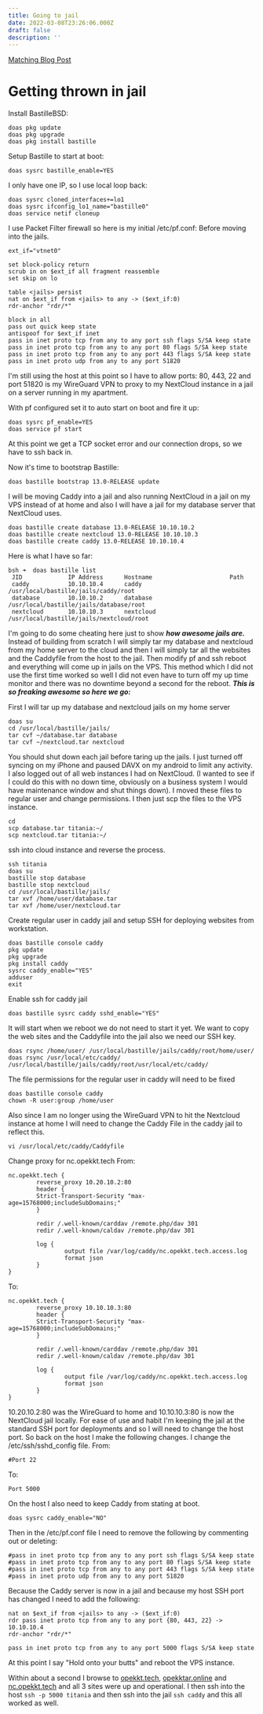 ```yaml
---
title: Going to jail
date: 2022-03-08T23:26:06.000Z
draft: false
description: ''
---
```

[Matching Blog Post](/blog/2022/03/08/going-to-jail/)

# Getting thrown in jail

Install BastilleBSD:
```shell
doas pkg update
doas pkg upgrade
doas pkg install bastille
```
Setup Bastille to start at boot:
```shell
doas sysrc bastille_enable=YES
```
I only have one IP, so I use local loop back:
```shell
doas sysrc cloned_interfaces+=lo1
doas sysrc ifconfig_lo1_name="bastille0"
doas service netif cloneup
```
I use Packet Filter firewall so here is my initial /etc/pf.conf: Before moving into the jails.
```shell
ext_if="vtnet0"

set block-policy return
scrub in on $ext_if all fragment reassemble
set skip on lo

table <jails> persist
nat on $ext_if from <jails> to any -> ($ext_if:0)
rdr-anchor "rdr/*"

block in all
pass out quick keep state
antispoof for $ext_if inet
pass in inet proto tcp from any to any port ssh flags S/SA keep state
pass in inet proto tcp from any to any port 80 flags S/SA keep state
pass in inet proto tcp from any to any port 443 flags S/SA keep state
pass in inet proto udp from any to any port 51820
```
I'm still using the host at this point so I have to allow ports: 80, 443, 22 and port 51820 is my WireGuard VPN to proxy to my NextCloud instance in a jail on a server running in my apartment.

With pf configured set it to auto start on boot and fire it up:
```shell
doas sysrc pf_enable=YES
doas service pf start
```
At this point we get a TCP socket error and our connection drops, so we have to ssh back in.

Now it's time to bootstrap Bastille:
```shell
doas bastille bootstrap 13.0-RELEASE update
```
I will be moving Caddy into a jail and also running NextCloud in a jail on my VPS instead of at home and also I will have a jail for my database server that NextCloud uses.
```shell
doas bastille create database 13.0-RELEASE 10.10.10.2
doas bastille create nextcloud 13.0-RELEASE 10.10.10.3
doas bastille create caddy 13.0-RELEASE 10.10.10.4
```
Here is what I have so far:
```shell
bsh ➜  doas bastille list
 JID             IP Address      Hostname                      Path
 caddy           10.10.10.4      caddy                         /usr/local/bastille/jails/caddy/root
 database        10.10.10.2      database                      /usr/local/bastille/jails/database/root
 nextcloud       10.10.10.3      nextcloud                     /usr/local/bastille/jails/nextcloud/root
 ```
 I'm going to do some cheating here just to show ***how awesome jails are.*** Instead of building from scratch I will simply tar my database and nextcloud from my home server to the cloud and then I will simply tar all the websites and the Caddyfile from the host to the jail. Then modify pf and ssh reboot and everything will come up in jails on the VPS. This method which I did not use the first time worked so well I did not even have to turn off my up time monitor and there was no downtime beyond a second for the reboot. ***This is so freaking awesome so here we go:***

 First I will tar up my database and nextcloud jails on my home server
 ```shell
 doas su
 cd /usr/local/bastille/jails/
 tar cvf ~/database.tar database
 tar cvf ~/nextcloud.tar nextcloud
 ```
 You should shut down each jail before taring up the jails. I just turned off syncing on my iPhone and paused DAVX on my android to limit any activity. I also logged out of all web instances I had on NextCloud. (I wanted to see if I could do this with no down time, obviously on a business system I would have maintenance window and shut things down). I moved these files to regular user and change permissions.
I then just scp the files to the VPS instance.
```shell
cd
scp database.tar titania:~/
scp nextcloud.tar titania:~/
```
ssh into cloud instance and reverse the process.
```shell
ssh titania
doas su
bastille stop database
bastille stop nextcloud
cd /usr/local/bastille/jails/
tar xvf /home/user/database.tar
tar xvf /home/user/nextcloud.tar
```
Create regular user in caddy jail and setup SSH for deploying websites from workstation.
```shell
doas bastille console caddy
pkg update
pkg upgrade
pkg install caddy
sysrc caddy_enable="YES"
adduser
exit
```
Enable ssh for caddy jail
```shell
doas bastille sysrc caddy sshd_enable="YES"
```
It will start when we reboot we do not need to start it yet.
We want to copy the web sites and the Caddyfile into the jail also we need our SSH key.
```shell
doas rsync /home/user/ /usr/local/bastille/jails/caddy/root/home/user/
doas rsync /usr/local/etc/caddy/ /usr/local/bastille/jails/caddy/root/usr/local/etc/caddy/
```
The file permissions for the regular user in caddy will need to be fixed
```shell
doas bastille console caddy
chown -R user:group /home/user
```
Also since I am no longer using the WireGuard VPN to hit the Nextcloud instance at home I will need to change the Caddy File in the caddy jail to reflect this.
```shell
vi /usr/local/etc/caddy/Caddyfile
```
Change proxy for nc.opekkt.tech
From:
```shell
nc.opekkt.tech {
        reverse_proxy 10.20.10.2:80
        header {
        Strict-Transport-Security "max-age=15768000;includeSubDomains;"
        }

        redir /.well-known/carddav /remote.php/dav 301
        redir /.well-known/caldav /remote.php/dav 301

        log {
                output file /var/log/caddy/nc.opekkt.tech.access.log
                format json
        }
}
```
To:
```shell
nc.opekkt.tech {
        reverse_proxy 10.10.10.3:80
        header {
        Strict-Transport-Security "max-age=15768000;includeSubDomains;"
        }

        redir /.well-known/carddav /remote.php/dav 301
        redir /.well-known/caldav /remote.php/dav 301

        log {
                output file /var/log/caddy/nc.opekkt.tech.access.log
                format json
        }
}
```
10.20.10.2:80 was the WireGuard to home and 10.10.10.3:80 is now the NextCloud jail locally.
For ease of use and habit I'm keeping the jail at the standard SSH port for deployments and so I will need to change the host port.  So back on the host I make the following changes.
I change the /etc/ssh/sshd_config file.
From:
```
#Port 22
```
To:
```
Port 5000
```
On the host I also need to keep Caddy from stating at boot.
```shell
doas sysrc caddy_enable="NO"
```
Then in the /etc/pf.conf file I need to remove the following by commenting out or deleting:
```shell
#pass in inet proto tcp from any to any port ssh flags S/SA keep state
#pass in inet proto tcp from any to any port 80 flags S/SA keep state
#pass in inet proto tcp from any to any port 443 flags S/SA keep state
#pass in inet proto udp from any to any port 51820
```
Because the Caddy server is now in a jail and because my host SSH port has changed I need to add the following:
```shell
nat on $ext_if from <jails> to any -> ($ext_if:0)
rdr pass inet proto tcp from any to any port {80, 443, 22} -> 10.10.10.4
rdr-anchor "rdr/*"

pass in inet proto tcp from any to any port 5000 flags S/SA keep state
```
At this point I say "Hold onto your butts" and reboot the VPS instance.

Within about a second I browse to <a href="https://opekkt.tech/" target="_blank">opekkt.tech</a>, <a href="https://opekktar.online/" target="_blank">opekktar.online</a> and <a href="https://nc.opekkt.tech/" target="_blank">nc.opekkt.tech</a> and all 3 sites were up and operational. I then ssh into the host ```ssh -p 5000 titania``` and then ssh into the jail ```ssh caddy``` and this all worked as well.
